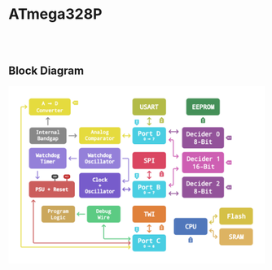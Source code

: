 
# ATmega328P

<br>
<br>

## Block Diagram

<div align = center>

![Block Diagram]

</div>



[Block Diagram]: Resources/Block%20Diagram.svg